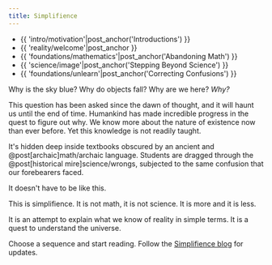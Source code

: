 ```yaml
---
title: Simplifience
---
```

<div class="nav asides">
  <div class="block">
    <!--The Lay of the Land, Formal Foundations, Intuitive Explanations-->
    <!--<h3>Start here</h3>-->
    <aside class="info">
      <ul>
        <li>{{ 'intro/motivation'|post_anchor('Introductions') }}</li>
        <li>{{ 'reality/welcome'|post_anchor }}</li>
        <li>{{ 'foundations/mathematics'|post_anchor('Abandoning Math') }}</li>
        <li>{{ 'science/image'|post_anchor('Stepping Beyond Science') }}</li>
        <li>{{ 'foundations/unlearn'|post_anchor('Correcting Confusions') }}</li>
      </ul>
    </aside>
  </div>
</div>

Why is the sky blue? Why do objects fall? Why are we here? *Why?*

This question has been asked since the dawn of thought, and it will haunt us until the end of time. Humankind has made incredible progress in the quest to figure out why. We know more about the nature of existence now than ever before. Yet this knowledge is not readily taught.

It's hidden deep inside textbooks obscured by an ancient and @post[archaic]math/archaic language. Students are dragged through the @post[historical mire]science/wrongs, subjected to the same confusion that our forebearers faced.

It doesn't have to be like this.

This is simplifience. It is not math, it is not science. It is more and it is less.

It is an attempt to explain what we know of reality in simple terms. It is a quest to understand the universe.

Choose a sequence and start reading. Follow the [Simplifience blog](http://blog.simplifience.com) for updates.
